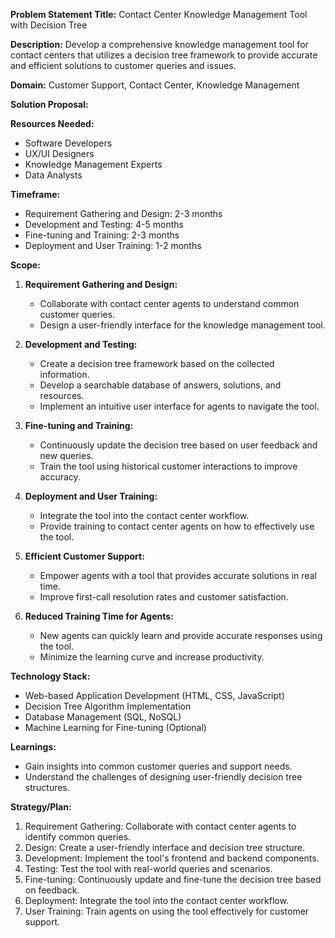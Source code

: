 **Problem Statement Title:** Contact Center Knowledge Management Tool with Decision Tree

**Description:** Develop a comprehensive knowledge management tool for contact centers that utilizes a decision tree framework to provide accurate and efficient solutions to customer queries and issues.

**Domain:** Customer Support, Contact Center, Knowledge Management

**Solution Proposal:**

**Resources Needed:**
- Software Developers
- UX/UI Designers
- Knowledge Management Experts
- Data Analysts

**Timeframe:**
- Requirement Gathering and Design: 2-3 months
- Development and Testing: 4-5 months
- Fine-tuning and Training: 2-3 months
- Deployment and User Training: 1-2 months

**Scope:**
1. **Requirement Gathering and Design:**
   - Collaborate with contact center agents to understand common customer queries.
   - Design a user-friendly interface for the knowledge management tool.

2. **Development and Testing:**
   - Create a decision tree framework based on the collected information.
   - Develop a searchable database of answers, solutions, and resources.
   - Implement an intuitive user interface for agents to navigate the tool.

3. **Fine-tuning and Training:**
   - Continuously update the decision tree based on user feedback and new queries.
   - Train the tool using historical customer interactions to improve accuracy.

4. **Deployment and User Training:**
   - Integrate the tool into the contact center workflow.
   - Provide training to contact center agents on how to effectively use the tool.

5. **Efficient Customer Support:**
   - Empower agents with a tool that provides accurate solutions in real time.
   - Improve first-call resolution rates and customer satisfaction.

6. **Reduced Training Time for Agents:**
   - New agents can quickly learn and provide accurate responses using the tool.
   - Minimize the learning curve and increase productivity.

**Technology Stack:**
- Web-based Application Development (HTML, CSS, JavaScript)
- Decision Tree Algorithm Implementation
- Database Management (SQL, NoSQL)
- Machine Learning for Fine-tuning (Optional)

**Learnings:**
- Gain insights into common customer queries and support needs.
- Understand the challenges of designing user-friendly decision tree structures.

**Strategy/Plan:**
1. Requirement Gathering: Collaborate with contact center agents to identify common queries.
2. Design: Create a user-friendly interface and decision tree structure.
3. Development: Implement the tool's frontend and backend components.
4. Testing: Test the tool with real-world queries and scenarios.
5. Fine-tuning: Continuously update and fine-tune the decision tree based on feedback.
6. Deployment: Integrate the tool into the contact center workflow.
7. User Training: Train agents on using the tool effectively for customer support.